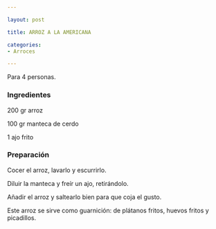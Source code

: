 ```yaml
---

layout: post

title: ARROZ A LA AMERICANA

categories:
- Arroces

---
```


Para 4 personas.

<h3>Ingredientes</h3>

200 gr arroz

100 gr manteca de cerdo

1 ajo frito

<h3>Preparación</h3>

Cocer el arroz, lavarlo y escurrirlo.

Diluir la manteca y freír un ajo, retirándolo.

Añadir el arroz y saltearlo bien para que coja el gusto.

Este arroz se sirve como guarnición: de plátanos fritos, huevos fritos y picadillos.